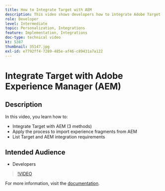 ```yaml
---
title: How to Integrate Target with AEM
description: This video shows developers how to integrate Adobe Target with AEM (3 methods). Developers will learn how to apply the process to import experience fragments from AEM, as well as learn Target and AEM integration requirements.
role: Developer
level: Intermediate
topic: Personalization, Integrations
feature: Implementation, Integrations
doc-type: technical video
kt: 5387
thumbnail: 35147.jpg
exl-id: e7792ff4-7289-485e-af46-c89431a7a122
---
```

# Integrate Target with Adobe Experience Manager (AEM)

## Description

In this video, you learn how to:

* Integrate Target with AEM (3 methods)
* Apply the process to import experience fragments from AEM
* List Target and AEM integration requirements

## Intended Audience

* Developers

>[!VIDEO](https://video.tv.adobe.com/v/35147/?quality=12)

For more information, visit the [documentation](https://docs.adobe.com/content/help/en/target/using/experiences/offers/aem-experience-fragments.html).
